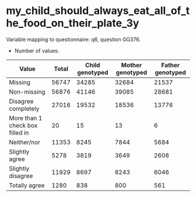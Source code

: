 # my_child_should_always_eat_all_of_the_food_on_their_plate_3y
Variable mapping to questionnaire: q6, question GG376.
- Number of values:

| Value | Total | Child genotyped | Mother genotyped | Father genotyped |
| ----- | ----- | --------------- | ---------------- | ---------------- |
| Missing | 56747 | 34285 | 32684 | 21537 |
| Non-missing | 56876 | 41146 | 39085 | 28681 |
| Disagree completely | 27016 | 19532 | 18536 |13776 |
| More than 1 check box filled in | 20 | 15 | 13 |6 |
| Neither/nor | 11353 | 8245 | 7844 |5684 |
| Slightly agree | 5278 | 3819 | 3649 |2608 |
| Slightly disagree | 11929 | 8697 | 8243 |6046 |
| Totally agree | 1280 | 838 | 800 |561 |



